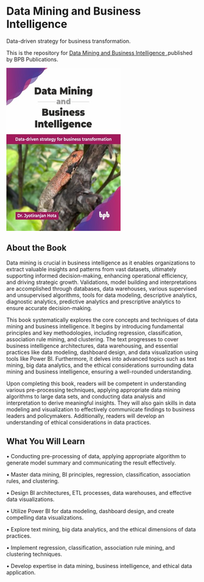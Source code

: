 # Data Mining and Business Intelligence

Data-driven strategy for business transformation.

This is the repository for [Data Mining and Business Intelligence
](https://bpbonline.com/products/data-mining-and-business-intelligence?variant=44637368287432),published by BPB Publications.

<img src="9789365892239.jpg">

## About the Book
Data mining is crucial in business intelligence as it enables organizations to extract valuable insights and patterns from vast datasets, ultimately supporting informed decision-making, enhancing operational efficiency, and driving strategic growth. Validations, model building and interpretations are accomplished through databases, data warehouses, various supervised and unsupervised algorithms, tools for data modeling, descriptive analytics, diagnostic analytics, predictive analytics and prescriptive analytics to ensure accurate decision-making. 

This book systematically explores the core concepts and techniques of data mining and business intelligence. It begins by introducing fundamental principles and key methodologies, including regression, classification, association rule mining, and clustering. The text progresses to cover business intelligence architectures, data warehousing, and essential practices like data modeling, dashboard design, and data visualization using tools like Power BI. Furthermore, it delves into advanced topics such as text mining, big data analytics, and the ethical considerations surrounding data mining and business intelligence, ensuring a well-rounded understanding.

Upon completing this book, readers will be competent in understanding various pre-processing techniques, applying appropriate data mining algorithms to large data sets, and conducting data analysis and interpretation to derive meaningful insights. They will also gain skills in data modeling and visualization to effectively communicate findings to business leaders and policymakers. Additionally, readers will develop an understanding of ethical considerations in data practices.

## What You Will Learn
• Conducting pre-processing of data, applying appropriate algorithm to generate model summary and communicating the result effectively.

• Master data mining, BI principles, regression, classification, association rules, and clustering.

• Design BI architectures, ETL processes, data warehouses, and effective data visualizations.

• Utilize Power BI for data modeling, dashboard design, and create compelling data visualizations.

• Explore text mining, big data analytics, and the ethical dimensions of data practices.

• Implement regression, classification, association rule mining, and clustering techniques.

• Develop expertise in data mining, business intelligence, and ethical data application.
